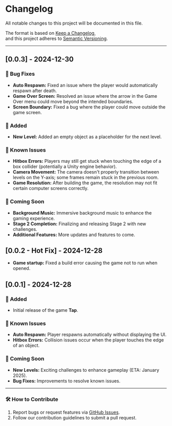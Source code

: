 # Changelog

All notable changes to this project will be documented in this file.

The format is based on [Keep a Changelog](https://keepachangelog.com/en/1.0.0/),  
and this project adheres to [Semantic Versioning](https://semver.org/spec/v2.0.0.html).

---

## [0.0.3] - 2024-12-30

### 🐞 Bug Fixes
- **Auto Respawn:** Fixed an issue where the player would automatically respawn after death.
- **Game Over Screen:** Resolved an issue where the arrow in the Game Over menu could move beyond the intended boundaries.
- **Screen Boundary:** Fixed a bug where the player could move outside the game screen.

### 🎉 Added
- **New Level:** Added an empty object as a placeholder for the next level.

### 🐞 Known Issues
- **Hitbox Errors:** Players may still get stuck when touching the edge of a box collider (potentially a Unity engine behavior).
- **Camera Movement:** The camera doesn't properly transition between levels on the Y-axis; some frames remain stuck in the previous room.
- **Game Resolution:** After building the game, the resolution may not fit certain computer screens correctly.

### 🔮 Coming Soon
- **Background Music:** Immersive background music to enhance the gaming experience.
- **Stage 2 Completion:** Finalizing and releasing Stage 2 with new challenges.
- **Additional Features:** More updates and features to come.

## [0.0.2 - Hot Fix] - 2024-12-28
- **Game startup:** Fixed a build error causing the game not to run when opened.

## [0.0.1] - 2024-12-28

### 🎉 Added
- Initial release of the game **Tap**.

### 🐞 Known Issues
- **Auto Respawn:** Player respawns automatically without displaying the UI.
- **Hitbox Errors:** Collision issues occur when the player touches the edge of an object.

### 🔮 Coming Soon
- **New Levels:** Exciting challenges to enhance gameplay (ETA: January 2025).
- **Bug Fixes:** Improvements to resolve known issues.

---

### 🛠️ How to Contribute
1. Report bugs or request features via [GitHub Issues](https://github.com/kleqing/Tap/issues).
2. Follow our contribution guidelines to submit a pull request.
